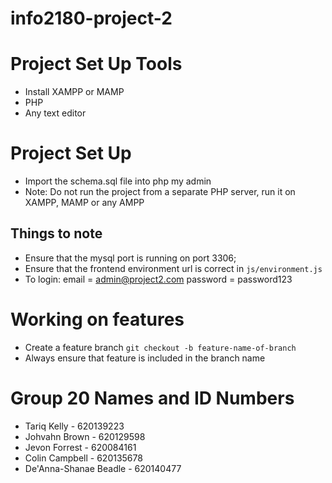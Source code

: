 # info2180-project-2

# Project Set Up Tools

- Install XAMPP or MAMP 
- PHP
- Any text editor

# Project Set Up
 - Import the schema.sql file into php my admin
 - Note: Do not run the project from a separate PHP server, run it on XAMPP, MAMP or any AMPP

## Things to note
 - Ensure that the mysql port is running on port 3306;
 - Ensure that the frontend environment url is correct in `js/environment.js`
 - To login: email = admin@project2.com password = password123


# Working on features 
- Create a feature branch `git checkout -b feature-name-of-branch`
- Always ensure that feature is included in the branch name

# Group 20 Names and ID Numbers

- Tariq Kelly - 620139223
- Johvahn Brown - 620129598
- Jevon Forrest - 620084161
- Colin Campbell - 620135678
- De'Anna-Shanae Beadle - 620140477
